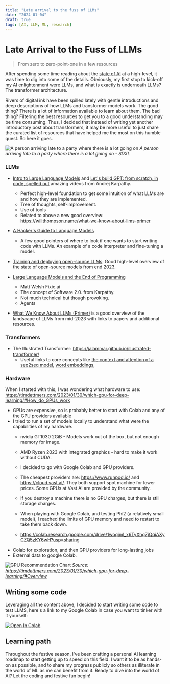```yaml
---
title: "Late arrival to the fuss of LLMs"
date: "2024-01-04"
draft: true
tags: [AI, LLM, ML, research]
---
```


# Late Arrival to the Fuss of LLMs
> From zero to zero-point-one in a few resources

After spending some time reading about the [state of AI](./2023-12-07-state-ai.md) at a high-level, it was time to dig into some of the details. Obviously, my first stop to kick-off my AI enlightenment were LLMs, and what is exactly is underneath LLMs? The transformer architecture.

Rivers of digital ink have been spilled lately with gentle introductions and deep descriptions of how LLMs and transformer models work. The good thing? There is a lot of information available to learn about them. The bad thing? Filtering the best resources to get you to a good understanding may be time consuming. Thus, I decided that instead of writing yet another introductory post about transformers, it may be more useful to just share the curated list of resources that have helped me the most on this humble quest. So here it goes.

![A person arriving late to a party where there is a lot going on](../images/kid-ai.jpeg)
*A person arriving late to a party where there is a lot going on - SDXL*

###  LLMs
- [Intro to Large Language Models](https://www.youtube.com/watch?v=zjkBMFhNj_g) and [Let's build GPT: from scratch, in code, spelled out](https://www.youtube.com/watch?v=kCc8FmEb1nY) amazing videos from Andrej Karpathy.
  - Perfect high-level foundation to get some intuition of what LLMs are and how they are implemented.
  - Tree of thoughts, self-improvement.
  - Use of tools
  - Related to above a new good overview: https://willthompson.name/what-we-know-about-llms-primer
- [A Hacker's Guide to Language Models](https://www.youtube.com/watch?v=jkrNMKz9pWU)
  - A few good pointers of where to look if one wants to start writing code with LLMs. An example of a code interpreter and fine-tuning a model.
- [Training and deploying open-source LLMs](https://www.youtube.com/watch?v=Ma4clS-IdhA): Good high-level overview of the state of open-source models from end 2023.


- [Large Language Models and the End of Programming](https://www.youtube.com/watch?v=JhCl-GeT4jw)
  - Matt Welsh Fixie.ai
  - The concept of Software 2.0. from Karpathy.
  - Not much technical but though provoking. 
  - Agents
- [What We Know About LLMs (Primer)](https://willthompson.name/what-we-know-about-llms-primer) is a good overview of the landscape of LLMs from mid-2023 with links to papers and additional resources.

### Transformers
- The Illustrated Transformer: https://jalammar.github.io/illustrated-transformer/
  - Useful links to core concepts like [the context and attention of a seq2seq model](https://machinelearningmastery.com/what-are-word-embeddings/), [word embeddings](https://machinelearningmastery.com/what-are-word-embeddings/), 

### Hardware
When I started with this, I was wondering what hardware to use:
https://timdettmers.com/2023/01/30/which-gpu-for-deep-learning/#How_do_GPUs_work
- GPUs are expensive, so is probably better to start with Colab and any of the GPU providers available
- I tried to run a set of models locally to understand what were the capabilities of my hardware.
  - nvidia GT1030 2GiB - Models work out of the box, but not enough memory for image.
  - AMD Ryzen 2023 with integrated graphics - hard to make it work without CUDA.
  - I decided to go with Google Colab and GPU providers.
  - The cheapest providers are: https://www.runpod.io/ and https://cloud.vast.ai/. They both support spot machine for lower prices. Some GPUs at Vast AI are provided by the community.
  - If you destroy a machine there is no GPU charges, but there is still storage charges.

  - When playing with Google Colab, and testing Phi2 (a relatively small model), I reached the limits of GPU memory and need to restart to take them back down.
  - https://colab.research.google.com/drive/1woqimI_x6TyXhgZjQqiAXyCZQ5zKY6wH?usp=sharing
- Colab for exploration, and then GPU providers for long-lasting jobs
- External data to google Colab.

![GPU Recommendation Chart](../images/gpu-decision.png)
*Source: https://timdettmers.com/2023/01/30/which-gpu-for-deep-learning/#Overview*

## Writing some code
Leveraging all the content above, I decided to start writing some code to test LLMS, here's a link to my Google Colab in case you want to tinker with it yourself:

[![Open In Colab](https://colab.research.google.com/assets/colab-badge.svg)](https://colab.research.google.com/drive/1woqimI_x6TyXhgZjQqiAXyCZQ5zKY6wH?usp=sharing)

## Learning path
Throughout the festive season, I've been crafting a personal AI learning roadmap to start getting up to speed on this field. I want it to be as hands-on as possible, and to share my progress publicly so others as illiterate in the world of ML as me can benefit from it.  Ready to dive into the world of AI? Let the coding and festive fun begin!
